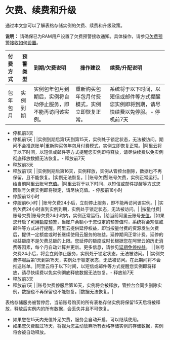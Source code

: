 # 欠费、续费和升级

通过本文您可以了解表格存储实例的欠费、续费和升级政策。

**说明：** 请确保已为RAM用户设置了欠费预警接收通知。具体操作，请参见[欠费预警接收如何设置](/cn.zh-CN/产品定价/常见问题/欠费预警接收如何设置.md)。

|付费方式|预警类型|到期/欠费说明|操作建议|续费/升配说明|
|:---|----|:------|----|:------|
|包年包月|实例到期|实例包年包月到期后，实例将自动停止服务，即不能再访问该实例。|重新购买包年包月付费模式，实例立即恢复正常。|系统将于以下时间，以短信或邮件等方式提醒您实例即将到期，请尽快续费以免停服。-   停机前7天
-   停机前3天
-   停机前1天 |
|实例到期后第1天到第15天，实例处于锁定状态，无法被访问。期间不会推送账单|重新购买包年包月付费模式，实例立即恢复正常。|阿里云将于以下时间，以短信或邮件等方式提醒您实例即将释放，请尽快续费以免实例彻底释放数据无法恢复。-   释放前7天
-   释放前3天
-   释放前1天 |
|实例到期后第16天，实例释放，实例从管控台删除，数据也不再保留，且不能恢复。|实例无法恢复。|
|账号欠费|账号欠费，实例正常运行。|给当前阿里云账号[充值](https://usercenter2.aliyun.com/finance/fund-management/recharge)。|阿里云将于以下时间，以短信或邮件提醒等方式您因账号欠费实例即将锁定，请尽快充值。-   停服前18小时
-   停服前12小时
-   停服前6小时 |
|账号欠费24小后，立刻停止服务，即不能再访问该实例。|
|实例欠费24小时直到实例到期，实例处于锁定状态，无法被访问。|
|按量付费|账号欠费|账号欠费24小时内，实例正常运行。|给当前阿里云账号[充值](https://usercenter2.aliyun.com/finance/fund-management/recharge)。|如果您开启了[可用额度预警](https://usercenter2.aliyun.com/home?spm=a2c4g.11186623.2.9.2da032ad2zyEqW)，当账户余额小于您设定的预警值时，系统将会短信或邮件等方式进行提醒。阿里云提供延停权益，即当按量付费的资源发生欠费后，提供一定额度或时长继续使用云服务的权益。延停期间正常计费。延停的权益额度不是欠费总额的上限。您延停的额度或时长根据您在阿里云的历史消费等因素，每个月自动计算并更新。更多信息，请参见[延期免停权益](https://help.aliyun.com/document_detail/190777.html)。 |
|账号欠费24小后，将会立刻停止服务，实例处于锁定状态，无法被访问。|
|实例欠费停服后第1天到第15天，实例处于锁定状态，无法被访问。在此期间将不会推送账单。|阿里云将于以下时间，以短信或邮件等方式提醒您实例即将释放，请尽快续费以免实例彻底释放数据无法恢复。-   释放前7天
-   释放前3天
-   释放前1天 |
|账号欠费停服后第16天，实例将会被释放，管控台会同步删除实例，数据也不再保留也不能恢复。|数据无法恢复。|

表格存储服务被暂停后，当前账号购买的所有表格存储实例将保留15天后将被释放，释放后实例内的所有数据，会丢失并且不可恢复。

-   如果您在15天内充值补足欠费，服务会自动开启，可以继续使用。
-   如果您欠费超过15天，将视为您主动放弃所有表格存储实例的存储数据，实例将会被自动释放。

